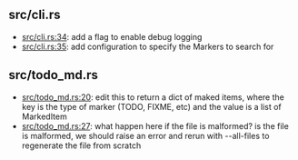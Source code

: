 ## src/cli.rs
* [src/cli.rs:34](src/cli.rs#L34): add a flag to enable debug logging
* [src/cli.rs:35](src/cli.rs#L35): add configuration to specify the Markers to search for

## src/todo_md.rs
* [src/todo_md.rs:20](src/todo_md.rs#L20): edit this to return a dict of maked items, where the key is the type of marker (TODO, FIXME, etc) and the value is a list of MarkedItem
* [src/todo_md.rs:27](src/todo_md.rs#L27): what happen here if the file is malformed? is the file is malformed, we should raise an error and rerun with --all-files to regenerate the file from scratch

